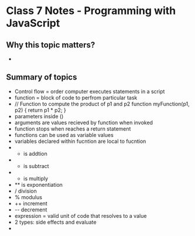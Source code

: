 # Class 7 Notes - Programming with JavaScript

## Why this topic matters?

-

## Summary of topics

- Control flow = order computer executes statements in a script
- function = block of code to perfrom particular task
- // Function to compute the product of p1 and p2
        function myFunction(p1, p2) {
            return p1 * p2;
        }
- parameters inside ()
- arguments are values recieved by function when invoked
- function stops when reaches a return statement
- functions can be used as variable values
- variables declared within fucntion are local to fucntion
- + is addtion
- - is subtract
- * is multiply
- ** is exponentiation
- / division
- % modulus
- ++ increment
- -- decrement
- expression = valid unit of code that resolves to a value
- 2 types: side effects and evaluate
- 